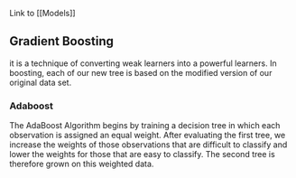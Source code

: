 Link to [[Models]]
## Gradient Boosting
it is a technique of converting weak learners into a powerful learners. In boosting, each of our new tree is based on the modified version of our original data set.

### Adaboost

The AdaBoost Algorithm begins by training a decision tree in which each observation is assigned an equal weight. After evaluating the first tree, we increase the weights of those observations that are difficult to classify and lower the weights for those that are easy to classify. The second tree is therefore grown on this weighted data.
